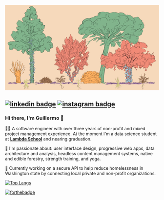 <a href="https://www.youtube.com/watch?v=oZame1Brs9k" target="_blank"><img src="https://github.com/arriadevoe/arriadevoe/blob/master/forest-layers.png" alt="forest-layers"/></a>

[![linkedin badge](https://img.shields.io/badge/LinkedIn-2867b2?style=flat&logo=linkedin)](https://www.linkedin.com/in/guillermo-arria-devoe/) [![instagram badge](https://img.shields.io/badge/Instagram-F1E05A?style=flat&logo=instagram)](https://www.instagram.com/guillearria/)
---

### Hi there, I'm Guillermo 👋

🙇‍♂️ A software engineer with over three years of non-profit and mixed project management experience. At the moment I'm a data science student at **[Lambda School](https://lambdaschool.com/)** and nearing graduation.

💙 I'm passionate about: user interface design, progressive web apps, data architecture and analysis, headless content management systems, native and edible forestry, strength training, and yoga.

🤝 Currently working on a secure API to help reduce homelessness in Washington state by connecting local private and non-profit organizations.

<!-- 🌱 Explore my other projects on GitHub or through my portfolio: **[guillermoarriadevoe.com](https://guillermoarriadevoe.com/)**</br> -->

[![Top Langs](https://github-readme-stats.vercel.app/api/top-langs/?username=arriadevoe&hide=jupyter+notebook&layout=compact)](https://www.youtube.com/watch?v=QMyvS6VDh0g&t=1117s)

[![forthebadge](https://forthebadge.com/images/badges/open-source.svg)](https://www.youtube.com/watch?v=Ao5uiWUzMx4)


